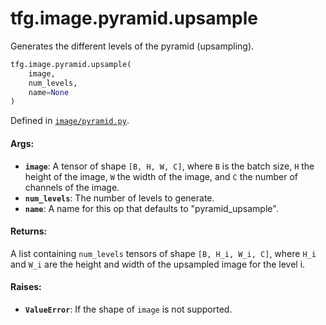 <div itemscope itemtype="http://developers.google.com/ReferenceObject">
<meta itemprop="name" content="tfg.image.pyramid.upsample" />
<meta itemprop="path" content="Stable" />
</div>

# tfg.image.pyramid.upsample

Generates the different levels of the pyramid (upsampling).

``` python
tfg.image.pyramid.upsample(
    image,
    num_levels,
    name=None
)
```



Defined in [`image/pyramid.py`](https://github.com/tensorflow/graphics/blob/master/tensorflow_graphics/image/pyramid.py).

<!-- Placeholder for "Used in" -->

#### Args:

* <b>`image`</b>: A tensor of shape `[B, H, W, C]`, where `B` is the batch size, `H`
  the height of the image, `W` the width of the image, and `C` the number of
  channels of the image.
* <b>`num_levels`</b>: The number of levels to generate.
* <b>`name`</b>: A name for this op that defaults to "pyramid_upsample".


#### Returns:

A list containing `num_levels` tensors of shape `[B, H_i, W_i, C]`, where
`H_i` and `W_i` are the height and width of the upsampled image for the
level i.


#### Raises:

* <b>`ValueError`</b>: If the shape of `image` is not supported.